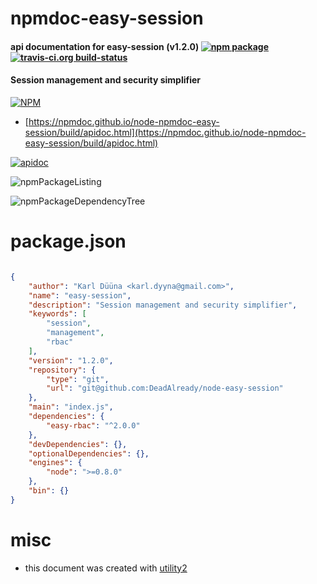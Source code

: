 # npmdoc-easy-session

#### api documentation for  easy-session (v1.2.0)  [![npm package](https://img.shields.io/npm/v/npmdoc-easy-session.svg?style=flat-square)](https://www.npmjs.org/package/npmdoc-easy-session) [![travis-ci.org build-status](https://api.travis-ci.org/npmdoc/node-npmdoc-easy-session.svg)](https://travis-ci.org/npmdoc/node-npmdoc-easy-session)

#### Session management and security simplifier

[![NPM](https://nodei.co/npm/easy-session.png?downloads=true&downloadRank=true&stars=true)](https://www.npmjs.com/package/easy-session)

- [https://npmdoc.github.io/node-npmdoc-easy-session/build/apidoc.html](https://npmdoc.github.io/node-npmdoc-easy-session/build/apidoc.html)

[![apidoc](https://npmdoc.github.io/node-npmdoc-easy-session/build/screenCapture.buildCi.browser.%252Ftmp%252Fbuild%252Fapidoc.html.png)](https://npmdoc.github.io/node-npmdoc-easy-session/build/apidoc.html)

![npmPackageListing](https://npmdoc.github.io/node-npmdoc-easy-session/build/screenCapture.npmPackageListing.svg)

![npmPackageDependencyTree](https://npmdoc.github.io/node-npmdoc-easy-session/build/screenCapture.npmPackageDependencyTree.svg)



# package.json

```json

{
    "author": "Karl Düüna <karl.dyyna@gmail.com>",
    "name": "easy-session",
    "description": "Session management and security simplifier",
    "keywords": [
        "session",
        "management",
        "rbac"
    ],
    "version": "1.2.0",
    "repository": {
        "type": "git",
        "url": "git@github.com:DeadAlready/node-easy-session"
    },
    "main": "index.js",
    "dependencies": {
        "easy-rbac": "^2.0.0"
    },
    "devDependencies": {},
    "optionalDependencies": {},
    "engines": {
        "node": ">=0.8.0"
    },
    "bin": {}
}
```



# misc
- this document was created with [utility2](https://github.com/kaizhu256/node-utility2)
